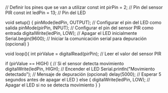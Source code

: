 // Definir los pines que se van a utilizar
const int pirPin = 2; // Pin del sensor PIR
const int ledPin = 13; // Pin del LED

void setup() {
  pinMode(ledPin, OUTPUT); // Configurar el pin del LED como salida
  pinMode(pirPin, INPUT);  // Configurar el pin del sensor PIR como entrada
  digitalWrite(ledPin, LOW); // Apagar el LED inicialmente
  Serial.begin(9600); // Iniciar la comunicación serial para depuración (opcional)
}

void loop(){
  int pirValue = digitalRead(pirPin); // Leer el valor del sensor PIR

  if (pirValue == HIGH) { // Si el sensor detecta movimiento
    digitalWrite(ledPin, HIGH); // Encender el LED
    Serial.println("Movimiento detectado"); // Mensaje de depuración (opcional)
    delay(5000); // Esperar 5 segundos antes de apagar el LED
  } else {
    digitalWrite(ledPin, LOW); // Apagar el LED si no se detecta movimiento
  }
}
